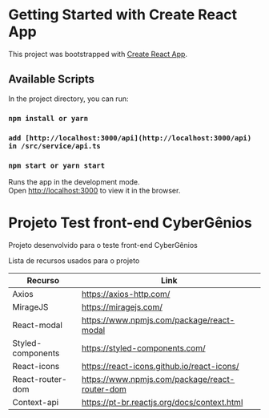 # Getting Started with Create React App

This project was bootstrapped with [Create React App](https://github.com/facebook/create-react-app).

## Available Scripts

In the project directory, you can run:
### `npm install or yarn`
### `add [http://localhost:3000/api](http://localhost:3000/api) in /src/service/api.ts`
### `npm start or yarn start`

Runs the app in the development mode.\
Open [http://localhost:3000](http://localhost:3000) to view it in the browser.

# Projeto Test front-end CyberGênios

Projeto desenvolvido para o teste front-end CyberGênios

Lista de recursos usados para o projeto

| Recurso | Link |
| ------ | ------ |
| Axios | https://axios-http.com/ |
| MirageJS | https://miragejs.com/ |
| React-modal | https://www.npmjs.com/package/react-modal |
| Styled-components | https://styled-components.com/ |
| React-icons | https://react-icons.github.io/react-icons/ |
| React-router-dom | https://www.npmjs.com/package/react-router-dom |
| Context-api | https://pt-br.reactjs.org/docs/context.html |
